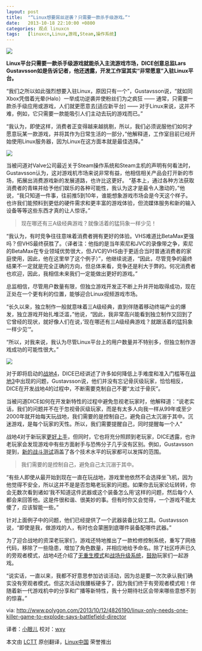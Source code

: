 ```yaml
---
layout: post
title:	"“Linux想要屌丝逆袭？只需要一款杀手级游戏。”"
date:	2013-10-18 22:10:00 +0800 
categories:	观点 linuxcn 
tags:	[linuxcn,Linux,游戏,Steam,操作系统]
---
```



 ![](/Asserts/Images//attachment/album/201310/18/220636pwibwlpypwl7bp4w.jpg)


**Linux平台只需要一款杀手级游戏就能杀入主流游戏市场，DICE创意总监Lars Gustavsson如是告诉记者，他还透露，开发工作室其实“非常愿意”入驻Linux平台。**


“我们之所以如此强烈想要入驻Linux，原因只有一个”，Gustavsson说，“就如同Xbox凭借着光晕(Halo）一举成功逆袭并使粉丝们为之疯狂 —— 通常，只需要一款杀手级应用或游戏，人们就更愿意去[适应新平台] —— 对于Linux来说，这并不难，例如，它只需要一款能吸引人们主动去玩的游戏而已。”


“我认为，即使这样，消费者正变得越来越挑剔，所以，我们必须说服他们如何才愿意玩某一款游戏，并将其作为日常生活的一部分，”他解释道，工作室目前已经开始使用Linux服务器，因为Linux在这方面本就是最佳选择。”


![](/Asserts/Images//attachment/album/201310/18/220640nrzepo6kkm3svchm.jpg) 


当被问道对Valve公司最近关于Steam操作系统和Steam主机的声明有何看法时，Gustavsson认为，这对游戏机市场来说非常有益，他相信相关产品会打开新的市场，拓展出消费游戏新的发展道路，也许比这更好。 “基本上，通过各种方法获取消费者的青睐并给予他们娱乐的各种可能性，我认为这才是最令人激动的，”他说，“我只知道一件事，往前推5到10年，谁能想象游戏市场会是今天这个样子。也许我们能预料到更低的硬件需求和更丰富的游戏体验，但流媒体服务和新的输入设备等等这些东西才真的让人惊讶。”



> 
> 现在哪还有三A级经典游戏？就像活着的猛犸象一样少见！
> 
> 
> 


“我认为，有时竞争往往意味着消费者拥有更好的体验。VHS难道比BetaMax更强吗？但VHS最终获胜了。（译者注：他指的是当年索尼和JVC的录像带之争，索尼的BetaMax在专业领域优势很大，但JVC的VHS由于更适合当时普通消费者的家庭使用，因此，他在这里举了这个例子）”，他继续说道，“因此，尽管竞争的最终结果不一定就是完全正确的方向，但总体来看，竞争还是利大于弊的。何况消费者也欢迎，因此，我相信未来我们一定能做出更好的游戏。”


总监相信，尽管用户数量有限，但独立游戏开发正不断上升并开始取得成功，现在正处在一个更有利的位置，能够迎合Linux视频游戏市场。


“长久以来，独立制作一般就意味着三A级经典，直到伴随着移动终端产业的爆发，独立游戏开始扎堆泛滥，”他说，“因此，我非常高兴能看到独立制作又回到了它曾经的现状，就好像人们在说，’现在哪还有三A级经典游戏？就跟活着的猛犸象一样少见‘“。


“所以，对我来说，我认为尽管Linux平台上的用户数量并不特别多，但独立制作游戏成功的可能性很大。”


![](/Asserts/Images//attachment/album/201310/18/2206425g216r7dmg5f2g1p.jpg) 


对于即将启动的[战地4](http://www.polygon.com/game/battlefield-4/10364)，DICE已经讲述了许多如何降低上手难度和准入门槛等在[战地3](http://www.polygon.com/game/battlefield-3/1762)中出现的问题，Gustavsson说，他们并没有忘记骨灰级玩家，恰恰相反，DICE在开发战地4的过程中，不断需要克制自己不要“太过于骨灰”。


当被问道DICE如何在开发新特性的过程中避免忽视老玩家时，他解释道：“说老实话，我们的问题并不在于忽视骨灰级玩家，而是有太多人向我一样从99年或至少2000年就开始每天玩战地，我们需要的是控制自己，避免自己太沉溺于其中。沉迷游戏，是每个玩家的天性。所以，我们需要提醒自己，同时提醒每一个人”


战地4对于新玩家[更好上手](http://www.polygon.com/2013/10/3/4798128/we-should-be-slapped-for-battlefield-3s-unlocks-says-dice-creative)，但同时，它也将充分照顾到老玩家，DICE透露，也许老玩家会发现游戏中有些方面射手与恐怖分子几乎没有区别。例如，Gustavsson提到，[新的战斗测试](http://www.polygon.com/2013/9/4/4694158/battlefield-4-vehicle-test-range-server-options)涵盖了各个技术水平的玩家都可以发挥的范围。



> 
> 我们需要的是控制自己，避免自己太沉溺于其中。
> 
> 
> 


“有些人即使从最开始到现在一直在玩战地，游戏里他依然不会选择坐飞机，因为他觉得不安全，所以这并不是是否忽略老玩家的问题。如果你去玩家论坛转转，你会无数次看到诸如‘我不知道这件武器或这个装备怎么用‘这样的问题，然后每个人都会来回答他。这是件很和谐、很美妙的事。但有时你又会觉得，一个游戏不能太傻了，应该智能一些。”


针对上面例子中的问题，他们已经提供了一个武器装备比较工具。Gustavsson说，“即使是我，做游戏的人，有时也会蒙圈到底哪件装备配哪件武器。”


为了迎合战地的资深老玩家们，游戏还特地推出了一款检修控制系统，重写了网络代码，移除了一些隐患，增加了角色数量，并相应地给予命名。除了社区呼声已久的旁观者模式，战地4还介绍了[无重生模式](http://www.polygon.com/2013/9/26/4775632/battlefield-4s-multiplayer-modes-player-counts-detailed-by-dice)和[战场升级系统](http://www.polygon.com/2013/8/16/4627536/battlefield-4-kit-customization-field-upgrade-system-detailed)，[鼓励](http://www.polygon.com/2013/8/9/4607030/battlefield-4-will-encourage-but-never-force-team-play)玩家们一起游戏。


“说实话，一直以来，我都不好意思参加访谈活动，因为总是要一次次承认我们确实没有旁观者模式。但这次活动我腰板硬多了，因为我们终于有旁观者模式啦！伴随着新一代游戏机中的分享和广播等新特性，我十分期待社区会带来哪些意想不到的惊喜。”


 


via: <http://www.polygon.com/2013/10/12/4826190/linux-only-needs-one-killer-game-to-explode-says-battlefield-director>


译者：[小眼儿](https://github.com/tinyeyeser) 校对：[wxy](https://github.com/wxy)


本文由 [LCTT](https://github.com/LCTT/TranslateProject) 原创翻译，[Linux中国](http://linux.cn/) 荣誉推出
